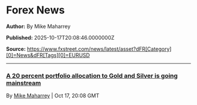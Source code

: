 # Forex News

**Author:** By Mike Maharrey

**Published:** 2025-10-17T20:08:46.0000000Z

**Source:** https://www.fxstreet.com/news/latest/asset?dFR[Category][0]=News&dFR[Tags][0]=EURUSD

---

###  [A 20 percent portfolio allocation to Gold and Silver is going mainstream](https://www.fxstreet.com/analysis/a-20-percent-portfolio-allocation-to-gold-and-silver-is-going-mainstream-202510172008 "A 20 percent portfolio allocation to Gold and Silver is going mainstream")

By [Mike Maharrey](/author/mike-maharrey) | Oct 17, 20:08 GMT
